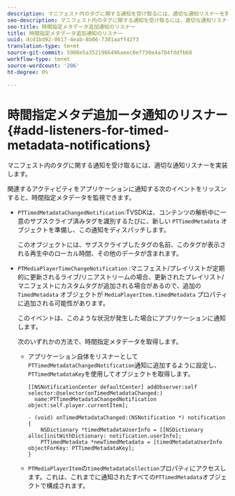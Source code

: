 ```yaml
---
description: マニフェスト内のタグに関する通知を受け取るには、適切な通知リスナーを実装します。
seo-description: マニフェスト内のタグに関する通知を受け取るには、適切な通知リスナーを実装します。
seo-title: 時間指定メタデータ追加通知のリスナー
title: 時間指定メタデータ追加通知のリスナー
uuid: dcd1bd92-0617-4eab-8b06-7301aaff42f3
translation-type: tm+mt
source-git-commit: 5908e5a3521966496aeec0ef730e4a704fddfb68
workflow-type: tm+mt
source-wordcount: '206'
ht-degree: 0%

---
```



# 時間指定メタデ追加ータ通知のリスナー{#add-listeners-for-timed-metadata-notifications}

マニフェスト内のタグに関する通知を受け取るには、適切な通知リスナーを実装します。

関連するアクティビティをアプリケーションに通知する次のイベントをリッスンすると、時間指定メタデータを監視できます。

* `PTTimedMetadataChangedNotification`:TVSDKは、コンテンツの解析中に一意のサブスクライブ済みタグを識別するたびに、新しい `PTTimedMetadata` オブジェクトを準備し、この通知をディスパッチします。

   このオブジェクトには、サブスクライブしたタグの名前、このタグが表示される再生中のローカル時間、その他のデータが含まれます。

* `PTMediaPlayerTimeChangeNotification` :マニフェスト/プレイリストが定期的に更新されるライブ/リニアストリームの場合、更新されたプレイリスト/マニフェストにカスタムタグが追加される場合があるので、追加の `TimedMetadata` オブジェクトが `MediaPlayerItem.timedMetadata` プロパティに追加される可能性があります。

   このイベントは、このような状況が発生した場合にアプリケーションに通知します。

   次のいずれかの方法で、時間指定メタデータを取得します。

   * アプリケーション自体をリスナーとして`PTTimedMetadataChangedNotification`通知に追加するように設定し、`PTTimedMetadataKey`を使用してオブジェクトを取得します。

      ```
      [[NSNotificationCenter defaultCenter] addObserver:self selector:@selector(onTimedMetadataChanged:)  
        name:PTTimedMetadataChangedNotification object:self.player.currentItem]; 
      
      - (void) onTimedMetadataChanged:(NSNotification *) notification { 
          NSDictionary *timedMetadataUserInfo = [[NSDictionary alloc]initWithDictionary: notification.userInfo]; 
          PTTimedMetadata *newTimedMetadata = [timedMetadataUserInfo objectForKey: PTTimedMetadataKey]; 
      }
      ```

   * `PTMediaPlayerItem`の`timedMetadataCollection`プロパティにアクセスします。これは、これまでに通知されたすべての`PTTimedMetadata`オブジェクトで構成されます。

